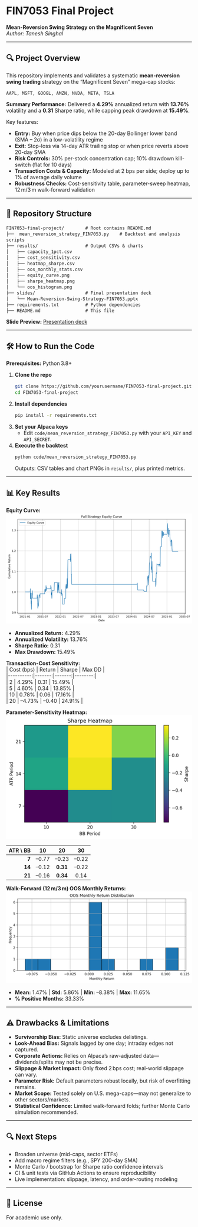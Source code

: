 # FIN7053 Final Project  
**Mean-Reversion Swing Strategy on the Magnificent Seven**  
_Author: Tanesh Singhal_

---

## 🔍 Project Overview  
This repository implements and validates a systematic **mean-reversion swing trading** strategy on the “Magnificent Seven” mega-cap stocks:
```
AAPL, MSFT, GOOGL, AMZN, NVDA, META, TSLA
```

**Summary Performance:** Delivered a **4.29%** annualized return with **13.76%** volatility and a **0.31** Sharpe ratio, while capping peak drawdown at **15.49%**.  

Key features:  
- **Entry:** Buy when price dips below the 20-day Bollinger lower band (SMA – 2σ) in a low-volatility regime  
- **Exit:** Stop-loss via 14-day ATR trailing stop or when price reverts above 20-day SMA  
- **Risk Controls:** 30% per-stock concentration cap; 10% drawdown kill-switch (flat for 10 days)  
- **Transaction Costs & Capacity:** Modeled at 2 bps per side; deploy up to 1% of average daily volume  
- **Robustness Checks:** Cost-sensitivity table, parameter-sweep heatmap, 12 m/3 m walk-forward validation

---

## 📂 Repository Structure  
```
FIN7053-final-project/        # Root contains README.md
├──  mean_reversion_strategy_FIN7053.py    # Backtest and analysis scripts
├── results/                  # Output CSVs & charts
│   ├── capacity_1pct.csv
│   ├── cost_sensitivity.csv
│   ├── heatmap_sharpe.csv
│   ├── oos_monthly_stats.csv
│   ├── equity_curve.png
│   ├── sharpe_heatmap.png
│   └── oos_histogram.png
├── slides/                   # Final presentation deck
│   └── Mean-Reversion-Swing-Strategy-FIN7053.pptx
├── requirements.txt          # Python dependencies
├── README.md                 # This file
```

**Slide Preview:** [Presentation deck](slides/Mean-Reversion-Swing-Strategy-FIN7053.pptx)

---

## 🛠️ How to Run the Code  
**Prerequisites:** Python 3.8+  
1. **Clone the repo**  
   ```bash
   git clone https://github.com/yourusername/FIN7053-final-project.git
   cd FIN7053-final-project
   ```  
2. **Install dependencies**  
   ```bash
   pip install -r requirements.txt
   ```  
3. **Set your Alpaca keys**  
   - Edit `code/mean_reversion_strategy_FIN7053.py` with your `API_KEY` and `API_SECRET`.  
4. **Execute the backtest**  
   ```bash
   python code/mean_reversion_strategy_FIN7053.py
   ```  
   Outputs: CSV tables and chart PNGs in `results/`, plus printed metrics.

---

## 📊 Key Results  
**Equity Curve:**  
![Equity Curve](results/equity_curve.png)  

- **Annualized Return:** 4.29%  
- **Annualized Volatility:** 13.76%  
- **Sharpe Ratio:** 0.31  
- **Max Drawdown:** 15.49%  

**Transaction-Cost Sensitivity:**  
| Cost (bps) | Return | Sharpe | Max DD  |  
|----------:|-------:|-------:|--------:|  
| 2         | 4.29%  | 0.31   | 15.49%  |  
| 5         | 4.60%  | 0.34   | 13.85%  |  
| 10        | 0.78%  | 0.06   | 17.16%  |  
| 20        | –4.73% | –0.40  | 24.91%  |  

**Parameter-Sensitivity Heatmap:**  
![Sharpe Heatmap](results/sharpe_heatmap.png)  

| ATR \ BB | 10     | 20      | 30      |  
|---------:|:------:|:-------:|:-------:|  
| **7**    | –0.77  | –0.23   | –0.22   |  
| **14**   | –0.12  | **0.31**| –0.22   |  
| **21**   | –0.16  | **0.34**| 0.14    |  

**Walk-Forward (12 m/3 m) OOS Monthly Returns:**  
![OOS Histogram](results/oos_histogram.png)  
- **Mean:** 1.47% | **Std:** 5.86% | **Min:** –8.38% | **Max:** 11.65%  
- **% Positive Months:** 33.33%  

---

## ⚠️ Drawbacks & Limitations  
- **Survivorship Bias:** Static universe excludes delistings.  
- **Look-Ahead Bias:** Signals lagged by one day; intraday edges not captured.  
- **Corporate Actions:** Relies on Alpaca’s raw-adjusted data—dividends/splits may not be precise.  
- **Slippage & Market Impact:** Only fixed 2 bps cost; real-world slippage can vary.  
- **Parameter Risk:** Default parameters robust locally, but risk of overfitting remains.  
- **Market Scope:** Tested solely on U.S. mega-caps—may not generalize to other sectors/markets.  
- **Statistical Confidence:** Limited walk-forward folds; further Monte Carlo simulation recommended.

---

## 🔍 Next Steps  
- Broaden universe (mid-caps, sector ETFs)  
- Add macro regime filters (e.g., SPY 200-day SMA)  
- Monte Carlo / bootstrap for Sharpe ratio confidence intervals  
- CI & unit tests via GitHub Actions to ensure reproducibility  
- Live implementation: slippage, latency, and order-routing modeling

---

## 📄 License  
For academic use only.  

